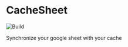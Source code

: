 # CacheSheet

![Build](https://github.com/etiennepierrot/CacheSheet/workflows/Build/badge.svg)

Synchronize your google sheet with your cache
